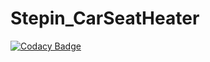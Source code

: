 # Stepin_CarSeatHeater

[![Codacy Badge](https://api.codacy.com/project/badge/Grade/19567736ebbf4ada8f9b5ddd04a950b9)](https://app.codacy.com/gh/anandkrishna74/Stepin_CarSeatHeater?utm_source=github.com&utm_medium=referral&utm_content=anandkrishna74/Stepin_CarSeatHeater&utm_campaign=Badge_Grade_Settings)
